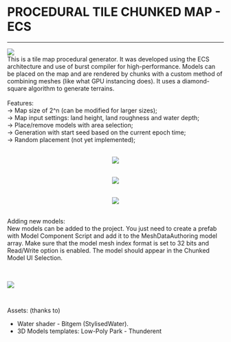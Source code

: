 # PROCEDURAL TILE CHUNKED MAP - ECS
----------------------------------------------
![](https://github.com/farpini/ProceduralTileChunkedMap_ECS/blob/main/TitleImage.JPG)<br />
This is a tile map procedural generator. It was developed using the ECS architecture and use of burst compiler for high-performance.
Models can be placed on the map and are rendered by chunks with a custom method of combining meshes (like what GPU instancing does).
It uses a diamond-square algorithm to generate terrains.
<br /><br />Features:
<br />-> Map size of 2^n (can be modified for larger sizes);
<br />-> Map input settings: land height, land roughness and water depth;
<br />-> Place/remove models with area selection;
<br />-> Generation with start seed based on the current epoch time;
<br />-> Random placement (not yet implemented);
<br /><br /><p align="center">
![](https://github.com/farpini/ProceduralTileChunkedMap_ECS/blob/main/Features.gif)<br /><br /><p align="center">
![](https://github.com/farpini/ProceduralTileChunkedMap_ECS/blob/main/Performance.gif)<br /><br /><p align="center">
![](https://github.com/farpini/ProceduralTileChunkedMap_ECS/blob/main/Chunk.gif)<br /><br /></p>
Adding new models:<br />
New models can be added to the project. You just need to create a prefab with Model Component Script and add it to the MeshDataAuthoring model array.
Make sure that the model mesh index format is set to 32 bits and Read/Write option is enabled. The model should appear in the Chunked Model UI Selection.<br /><br />

![](https://github.com/farpini/ProceduralTileChunkedMap_ECS/blob/main/MeshSettings.JPG)<br /><br />
----------------------------------------------
Assets: (thanks to)
- Water shader - Bitgem (StylisedWater).
- 3D Models templates: Low-Poly Park - Thunderent
